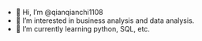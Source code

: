 - 👋 Hi, I’m @qianqianchi1108
- 👀 I’m interested in business analysis and data analysis. 
- 🌱 I’m currently learning python, SQL, etc. 

<!---
qianqianchi1108/qianqianchi1108 is a ✨ special ✨ repository because its `README.md` (this file) appears on your GitHub profile.
You can click the Preview link to take a look at your changes.
--->
